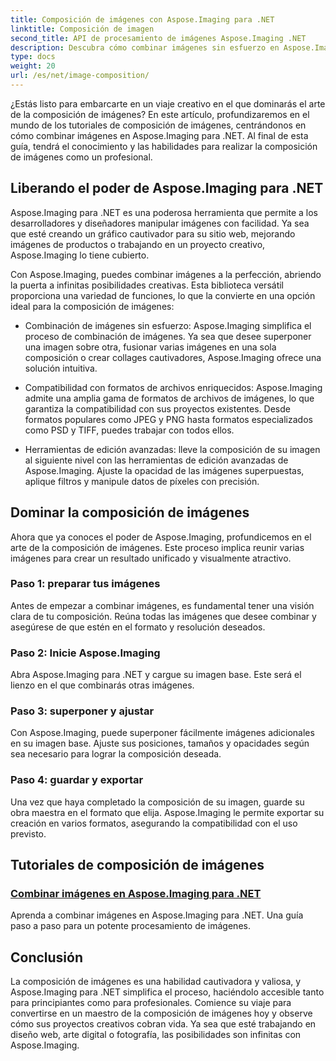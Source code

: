 ```yaml
---
title: Composición de imágenes con Aspose.Imaging para .NET
linktitle: Composición de imagen
second_title: API de procesamiento de imágenes Aspose.Imaging .NET
description: Descubra cómo combinar imágenes sin esfuerzo en Aspose.Imaging para .NET con nuestros completos tutoriales. ¡Mejore sus habilidades de procesamiento de imágenes hoy!
type: docs
weight: 20
url: /es/net/image-composition/
---
```


¿Estás listo para embarcarte en un viaje creativo en el que dominarás el arte de la composición de imágenes? En este artículo, profundizaremos en el mundo de los tutoriales de composición de imágenes, centrándonos en cómo combinar imágenes en Aspose.Imaging para .NET. Al final de esta guía, tendrá el conocimiento y las habilidades para realizar la composición de imágenes como un profesional.

## Liberando el poder de Aspose.Imaging para .NET

Aspose.Imaging para .NET es una poderosa herramienta que permite a los desarrolladores y diseñadores manipular imágenes con facilidad. Ya sea que esté creando un gráfico cautivador para su sitio web, mejorando imágenes de productos o trabajando en un proyecto creativo, Aspose.Imaging lo tiene cubierto.

Con Aspose.Imaging, puedes combinar imágenes a la perfección, abriendo la puerta a infinitas posibilidades creativas. Esta biblioteca versátil proporciona una variedad de funciones, lo que la convierte en una opción ideal para la composición de imágenes:

- Combinación de imágenes sin esfuerzo: Aspose.Imaging simplifica el proceso de combinación de imágenes. Ya sea que desee superponer una imagen sobre otra, fusionar varias imágenes en una sola composición o crear collages cautivadores, Aspose.Imaging ofrece una solución intuitiva.

- Compatibilidad con formatos de archivos enriquecidos: Aspose.Imaging admite una amplia gama de formatos de archivos de imágenes, lo que garantiza la compatibilidad con sus proyectos existentes. Desde formatos populares como JPEG y PNG hasta formatos especializados como PSD y TIFF, puedes trabajar con todos ellos.

- Herramientas de edición avanzadas: lleve la composición de su imagen al siguiente nivel con las herramientas de edición avanzadas de Aspose.Imaging. Ajuste la opacidad de las imágenes superpuestas, aplique filtros y manipule datos de píxeles con precisión.

## Dominar la composición de imágenes

Ahora que ya conoces el poder de Aspose.Imaging, profundicemos en el arte de la composición de imágenes. Este proceso implica reunir varias imágenes para crear un resultado unificado y visualmente atractivo.

### Paso 1: preparar tus imágenes

Antes de empezar a combinar imágenes, es fundamental tener una visión clara de tu composición. Reúna todas las imágenes que desee combinar y asegúrese de que estén en el formato y resolución deseados.

### Paso 2: Inicie Aspose.Imaging

Abra Aspose.Imaging para .NET y cargue su imagen base. Este será el lienzo en el que combinarás otras imágenes.

### Paso 3: superponer y ajustar

Con Aspose.Imaging, puede superponer fácilmente imágenes adicionales en su imagen base. Ajuste sus posiciones, tamaños y opacidades según sea necesario para lograr la composición deseada.

### Paso 4: guardar y exportar

Una vez que haya completado la composición de su imagen, guarde su obra maestra en el formato que elija. Aspose.Imaging le permite exportar su creación en varios formatos, asegurando la compatibilidad con el uso previsto.

## Tutoriales de composición de imágenes
### [Combinar imágenes en Aspose.Imaging para .NET](./combine-images/)
Aprenda a combinar imágenes en Aspose.Imaging para .NET. Una guía paso a paso para un potente procesamiento de imágenes.

## Conclusión

La composición de imágenes es una habilidad cautivadora y valiosa, y Aspose.Imaging para .NET simplifica el proceso, haciéndolo accesible tanto para principiantes como para profesionales. Comience su viaje para convertirse en un maestro de la composición de imágenes hoy y observe cómo sus proyectos creativos cobran vida. Ya sea que esté trabajando en diseño web, arte digital o fotografía, las posibilidades son infinitas con Aspose.Imaging.